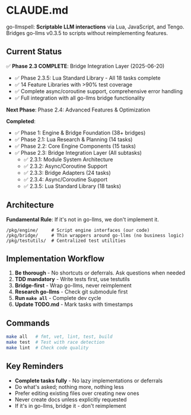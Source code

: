 # CLAUDE.md

go-llmspell: **Scriptable LLM interactions** via Lua, JavaScript, and Tengo. Bridges go-llms v0.3.5 to scripts without reimplementing features.

## Current Status

✅ **Phase 2.3 COMPLETE**: Bridge Integration Layer (2025-06-20)
- ✅ Phase 2.3.5: Lua Standard Library - All 18 tasks complete
- ✅ 14 Feature Libraries with >90% test coverage
- ✅ Complete async/coroutine support, comprehensive error handling
- ✅ Full integration with all go-llms bridge functionality

**Next Phase**: Phase 2.4: Advanced Features & Optimization

**Completed**:
- ✅ Phase 1: Engine & Bridge Foundation (38+ bridges)
- ✅ Phase 2.1: Lua Research & Planning (14 tasks)
- ✅ Phase 2.2: Core Engine Components (15 tasks)
- ✅ Phase 2.3: Bridge Integration Layer (All subtasks)
  - ✅ 2.3.1: Module System Architecture
  - ✅ 2.3.2: Async/Coroutine Support
  - ✅ 2.3.3: Bridge Adapters (24 tasks)
  - ✅ 2.3.4: Async/Coroutine Support
  - ✅ 2.3.5: Lua Standard Library (18 tasks)

## Architecture

**Fundamental Rule**: If it's not in go-llms, we don't implement it.

```
/pkg/engine/     # Script engine interfaces (our code)
/pkg/bridge/     # Thin wrappers around go-llms (no business logic)
/pkg/testutils/  # Centralized test utilities
```

## Implementation Workflow

1. **Be thorough** - No shortcuts or deferrals. Ask questions when needed
2. **TDD mandatory** - Write tests first, use testutils
3. **Bridge-first** - Wrap go-llms, never reimplement  
4. **Research go-llms** - Check git submodule first
5. **Run `make all`** - Complete dev cycle
6. **Update TODO.md** - Mark tasks with timestamps

## Commands

```bash
make all   # fmt, vet, lint, test, build
make test  # Test with race detection  
make lint  # Check code quality
```

## Key Reminders

- **Complete tasks fully** - No lazy implementations or deferrals
- Do what's asked; nothing more, nothing less
- Prefer editing existing files over creating new ones
- Never create docs unless explicitly requested
- If it's in go-llms, bridge it - don't reimplement